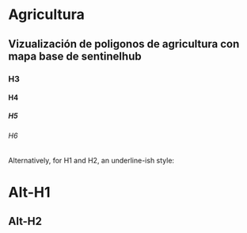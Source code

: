 # Agricultura
## Vizualización de poligonos de agricultura con mapa base de sentinelhub
### H3
#### H4
##### H5
###### H6

Alternatively, for H1 and H2, an underline-ish style:

Alt-H1
======

Alt-H2
------
